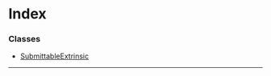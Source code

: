 

# Index

### Classes

* [SubmittableExtrinsic](../classes/_rx_submittableextrinsic_.submittableextrinsic.md)

---

